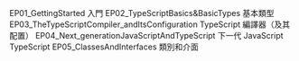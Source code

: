 EP01_GettingStarted                             入門
EP02_TypeScriptBasics&BasicTypes                基本類型
EP03_TheTypeScriptCompiler_andItsConfiguration  TypeScript 編譯器（及其配置）
EP04_Next_generationJavaScriptAndTypeScript     下一代 JavaScript TypeScript
EP05_ClassesAndInterfaces                       類別和介面